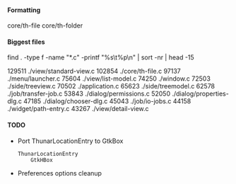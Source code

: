 #### Formatting
    
core/th-file
core/th-folder



#### Biggest files

find . -type f -name "*.c" -printf "%s\t%p\n" | sort -nr | head -15

129511	./view/standard-view.c
102854	./core/th-file.c
97137	./menu/launcher.c
75604	./view/list-model.c
74250	./window.c
72503	./side/treeview.c
70502	./application.c
65623	./side/treemodel.c
62578	./job/transfer-job.c
53843	./dialog/permissions.c
52050	./dialog/properties-dlg.c
47185	./dialog/chooser-dlg.c
45043	./job/io-jobs.c
44158	./widget/path-entry.c
43267	./view/detail-view.c



#### TODO

* Port ThunarLocationEntry to GtkBox
    
    ```
    ThunarLocationEntry
        GtkHBox
    ```

* Preferences options cleanup

<property name="last-details-view-column-widths" type="string"
value="50,123,50,50,347,50,50,73,50,91"/>

<!--
metadata

gboolean directory_specific_settings;
thunar_file_get_metadata_setting()

HAVE_LINUX

CTYPE_H
ERRNO_H
FCNTL_H
GRP_H
LIMITS_H
LOCALE_H
MEMORY_H
PATHS_H
PWD_H
SCHED_H
SIGNAL_H
STDARG_H
STDLIB_H
STRING_H
SYS_MMAN_H
SYS_PARAM_H
SYS_STAT_H
SYS_TIME_H
SYS_TYPES_H
SYS_UIO_H
SYS_WAIT_H
TIME_H

AC_FUNC_MMAP()
-->


